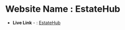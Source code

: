 # Website Name : EstateHub
- **Live Link** - : [EstateHub](https://assignment09-ph.netlify.app/)



